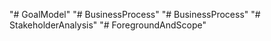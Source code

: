 "# GoalModel" 
"# BusinessProcess" 
"# BusinessProcess" 
"# StakeholderAnalysis" 
"# ForegroundAndScope" 
